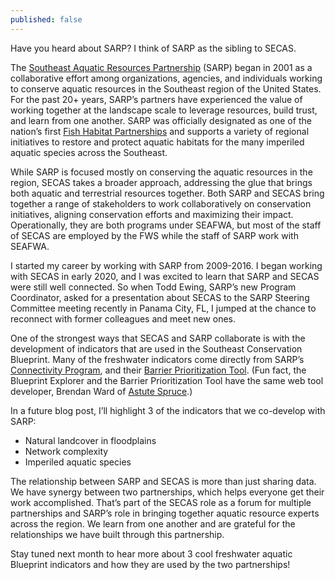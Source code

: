 ```yaml
---
published: false
---
```

Have you heard about SARP? I think of SARP as the sibling to SECAS. 

The [Southeast Aquatic Resources Partnership](https://southeastaquatics.net/) (SARP) began in 2001 as a collaborative effort among organizations, agencies, and individuals working to conserve aquatic resources in the Southeast region of the United States. For the past 20+ years, SARP’s partners have experienced the value of working together at the landscape scale to leverage resources, build trust, and learn from one another. SARP was officially designated as one of the nation’s first [Fish Habitat Partnerships](https://www.fishhabitat.org/) and supports a variety of regional initiatives to restore and protect aquatic habitats for the many imperiled aquatic species across the Southeast.

While SARP is focused mostly on conserving the aquatic resources in the region, SECAS takes a broader approach, addressing the glue that brings both aquatic and terrestrial resources together. Both SARP and SECAS bring together a range of stakeholders to work collaboratively on conservation initiatives, aligning conservation efforts and maximizing their impact. Operationally, they are both programs under SEAFWA, but most of the staff of SECAS are employed by the FWS while the staff of SARP work with SEAFWA.

I started my career by working with SARP from 2009-2016. I began working with SECAS in early 2020, and I was excited to learn that SARP and SECAS were still well connected. So when Todd Ewing, SARP’s new Program Coordinator, asked for a presentation about SECAS to the SARP Steering Committee meeting recently in Panama City, FL, I jumped at the chance to reconnect with former colleagues and meet new ones.

One of the strongest ways that SECAS and SARP collaborate is with the development of indicators that are used in the Southeast Conservation Blueprint. Many of the freshwater indicators come directly from SARP’s [Connectivity Program](https://southeastaquatics.net/sarps-programs/aquatic-connectivity-program-act), and their [Barrier Prioritization Tool](https://connectivity.sarpdata.com/). (Fun fact, the Blueprint Explorer and the Barrier Prioritization Tool have the same web tool developer, Brendan Ward of [Astute Spruce](https://astutespruce.com/).)

In a future blog post, I’ll highlight 3 of the indicators that we co-develop with SARP: 

- Natural landcover in floodplains
- Network complexity
- Imperiled aquatic species

The relationship between SARP and SECAS is more than just sharing data. We have synergy between two partnerships, which helps everyone get their work accomplished. That’s part of the SECAS role as a forum for multiple partnerships and SARP’s role in bringing together aquatic resource experts across the region. We learn from one another and are grateful for the relationships we have built through this partnership.

Stay tuned next month to hear more about 3 cool freshwater aquatic Blueprint indicators and how they are used by the two partnerships!